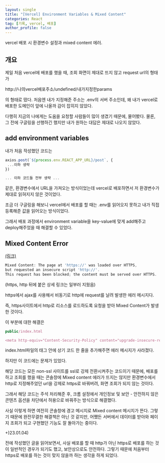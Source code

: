 ```yaml
---
layout: single
title: "[Vercel] Environment Variables & Mixed Content"
categories: React
tag: [기록, vercel, 배포]
author_profile: false
---
```


vercel 배포 시 환경변수 설정과 mixed content 에러.

## 개요

제일 처음 vercel에 배포를 했을 때, 조회 화면이 제대로 뜨지 않고 request url의 형태가

http://나의vercel배포주소/undefined/내가지정한params

의 형태로 떴다. 처음엔 내가 지정해준 주소는 .env의 서버 주소인데, 왜 내가 vercel로 배포한 도메인이 앞에 나올까 감이 잡히지 않았다.

다행히 지금의 나에게는 도움을 요청할 사람들이 많이 생겼기 때문에, 물어봤다. 물론, 그 전에 구글링을 선행하긴 했지만 내가 원하는 대답은 제대로 나오지 않았다.

## add environment variables

내가 처음 작성했던 코드는

```javascript
axios.post(`${process.env.REACT_APP_URL}/post`, {
 ...이하 생략
})

... 이하 코드들 전부 생략 ...
```

같은, 환경변수에서 URL을 가져오는 방식이었는데 vercel로 배포하면서 저 환경변수가 제대로 읽혀지지 않은 것이었다.

조금 더 구글링을 해보니 vercel에서 배포를 할 때는 .env를 읽어오지 못하고 내가 직접 등록해준 값을 읽어오는 방식이었다.

그래서 배포 과정에서 environment variable을 key-value에 맞게 add해주고 deploy해주었을 때 해결할 수 있었다.

## Mixed Content Error

[(링크)](https://experienceleague.adobe.com/docs/target/using/experiences/vec/troubleshoot-composer/mixed-content.html?lang=ko-KR)

```javascript
Mixed Content: The page at 'https://' was loaded over HTTPS,
but requested an insecure script 'http://'.
This request has been blocked; the content must be served over HTTPS.
```

(https, http 뒤에 붙은 상세 링크는 일부러 지웠음)

https에서 ajax를 사용해서 비동기로 http에 request를 날려 발생한 에러 메시지다.

즉, https사이트에서 http로 리소스를 로드하도록 요청을 받아 Mixed Content가 발생한 것이다.

이 부분에 대한 해결은

```javascript
public/index.html

<meta http-equiv="Content-Security-Policy" content="upgrade-insecure-requests">
```

index.html파일의 <head>태그 안에 상기 코드 한 줄을 추가해주면 에러 메시지가 사라졌다.

하지만 이 코드에는 문제가 있었다.

해당 코드는 모든 non-ssl 사이트를 ssl로 강제 전환시켜주는 코드이기 때문에, 배포를 하고 조회를 했을 때는 콘솔창에 Mixed content 에러가 뜨지는 않지만 환경변수에서 http로 지정해주었던 url을 강제로 https로 바꿔버려, 화면 조회가 되지 않는 것이다.

그래서 해당 코드는 주석 처리해준 후, 크롬 설정에서 개인정보 및 보안 - 안전하지 않은 콘텐츠 옵션을 차단에서 허용으로 바꿔주는 방식으로 해결했다.

사실 이렇게 하면 여전히 콘솔창에 경고 메시지로 Mixed content 메시지가 뜬다. 그렇기 때문에 완전무결한 해결책은 아닌 것 같지만, 어쨌든 서버에서 데이터를 받아와 페이지 조회가 되고 구현했던 기능도 잘 돌아가는 중이다.

+)23.01.04)

전에 작성했던 글을 읽어보면서, 사실 배포를 할 때 http가 아닌 https로 배포를 하는 것이 일반적인 경우가 되기도 했고, 보안상으로도 안전하다. 그렇기 때문에 처음부터 https로 배포를 하는 것이 맞지 않을까 하는 생각을 하게 되었다.

